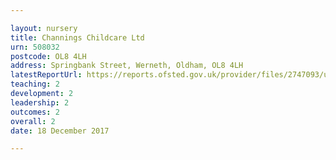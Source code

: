 ```yaml
---

layout: nursery
title: Channings Childcare Ltd
urn: 508032
postcode: OL8 4LH
address: Springbank Street, Werneth, Oldham, OL8 4LH
latestReportUrl: https://reports.ofsted.gov.uk/provider/files/2747093/urn/508032.pdf
teaching: 2
development: 2
leadership: 2
outcomes: 2
overall: 2
date: 18 December 2017

---
```

